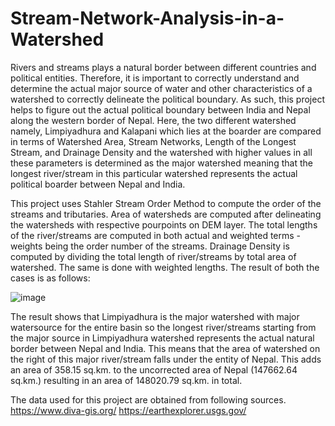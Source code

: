 # Stream-Network-Analysis-in-a-Watershed

Rivers and streams plays a natural border between different countries and political entities. Therefore, it is important to correctly understand and determine the actual major source of water and other characteristics of a watershed to correctly delineate the political boundary. As such, this project helps to figure out the actual political boundary between India and Nepal along the western border of Nepal. Here, the two different watershed namely, Limpiyadhura and Kalapani which lies at the boarder are compared in terms of Watershed Area, Stream Networks, Length of the Longest Stream, and Drainage Density and the watershed with higher values in all these parameters is determined as the major watershed meaning that the longest river/stream in this particular watershed represents the actual political boarder between Nepal and India.

This project uses Stahler Stream Order Method to compute the order of the streams and tributaries. Area of watersheds are computed after delineating the watersheds with respective pourpoints on DEM layer. The total lengths of the river/streams are computed in both actual and weighted terms - weights being the order number of the streams. Drainage Density is computed by dividing the total length of river/streams by total area of watershed. The same is done with weighted lengths. The result of both the cases is as follows:


![image](https://user-images.githubusercontent.com/114010808/235295620-2555e7bf-581e-496b-8292-1bf13a8e1334.png)

The result shows that Limpiyadhura is the major watershed with major watersource for the entire basin so the longest river/streams starting from the major source in Limpiyadhura watershed represents the actual natural border between Nepal and India. This means that the area of watershed on the right of this major river/stream falls under the entity of Nepal. This adds an area of 358.15 sq.km. to the uncorrected area of Nepal (147662.64 sq.km.) resulting in an area of 148020.79 sq.km. in total.

The data used for this project are obtained from following sources.
https://www.diva-gis.org/
https://earthexplorer.usgs.gov/
